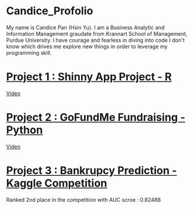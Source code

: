 # Candice_Profolio
My name is Candice Pan (Hsin Yu). I am a Business Analytic and Information Management graudate from Krannart School of Management, Purdue University. I have courage and fearless in diving into code I don't know which drives me explore new things in order to leverage my programming skill. 

# [Project 1 : Shinny App Project - R ](https://pan351.shinyapps.io/masterprogram/)
[Video](https://youtu.be/gNM4gv9qhSQ)


# [Project 2 : GoFundMe Fundraising - Python](https://github.com/candicepanpan/GoFundMe-Fundraiser)
[Video](https://youtu.be/PEwRda82-ps)


# [Project 3 : Bankrupcy Prediction - Kaggle Competition](https://www.kaggle.com/c/fall2020-mgmt571lec-project/leaderboard)
Ranked 2nd place in the competition with AUC scroe : 0.82488

